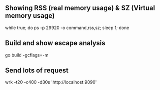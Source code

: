 ## Showing RSS (real memory usage) & SZ (Virtual memory usage)
while true; do ps -p 29920 -o command,rss,sz; sleep 1; done

## Build and show escape analysis
go build -gcflags=-m

## Send lots of request
wrk -t20 -c400 -d30s 'http://localhost:9090'
